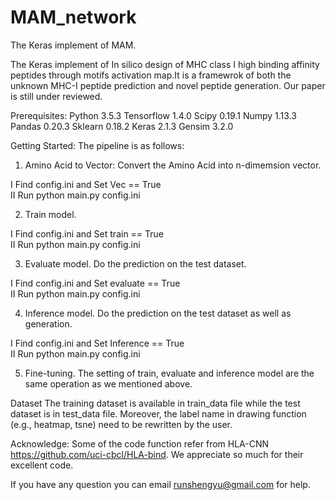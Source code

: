 # MAM_network
The Keras implement of MAM.

The Keras implement of In silico design of MHC class I high binding affinity peptides through motifs activation map.It is a framewrok of both the unknown MHC-I peptide prediction and novel peptide generation.  Our paper is still under reviewed.


Prerequisites:
  Python 3.5.3
  Tensorflow 1.4.0
  Scipy 0.19.1
  Numpy 1.13.3
  Pandas 0.20.3
  Sklearn 0.18.2
  Keras 2.1.3
  Gensim 3.2.0


Getting Started:
The pipeline is as follows:
1. Amino Acid to Vector: Convert the Amino Acid into n-dimemsion vector.

  I Find config.ini and Set  Vec == True   
  II Run python main.py config.ini

2. Train model.

  I Find config.ini and Set  train == True  
  II Run python main.py config.ini

3. Evaluate model. Do the prediction on  the test dataset.

  I Find config.ini and Set  evaluate == True  
  II Run python main.py config.ini

4. Inference model. Do the prediction on  the test dataset as well as generation.

  I Find config.ini and Set  Inference == True  
  II Run python main.py config.ini

5. Fine-tuning. The setting of train, evaluate and inference model are the same operation as we mentioned above.


Dataset
The training dataset is available in train_data file while the test dataset is in  test_data file. 
Moreover, the label name in drawing function (e.g., heatmap, tsne) need to be rewritten by the user.  

Acknowledge: 
Some of the code function refer from HLA-CNN https://github.com/uci-cbcl/HLA-bind.
We appreciate so much for their excellent code. 	


If you have any question you can email runshengyu@gmail.com for help.
